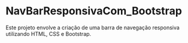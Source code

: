 # NavBarResponsivaCom_Bootstrap
Este projeto envolve a criação de uma barra de navegação responsiva utilizando HTML, CSS e Bootstrap.
